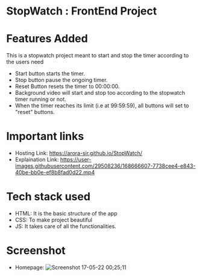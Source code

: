 # StopWatch : FrontEnd Project

# Features Added
This is a stopwatch project meant to start and stop the timer according to the users need
- Start button starts the timer.
- Stop button pause the ongoing timer.
- Reset Button resets the timer to 00:00:00.
- Background video will start and stop too according to the stopwatch timer running or not.
- When the timer reaches its limit (i.e at 99:59:59), all buttons will set to "reset" buttons.

# Important links
- Hosting Link: https://arora-sir.github.io/StopWatch/
- Explaination Link: https://user-images.githubusercontent.com/29508236/168666607-7738cee4-e843-40be-bb0e-ef8b8fad0d22.mp4

# Tech stack used
- HTML: It is the basic structure of the app
- CSS: To make project beautiful
- JS: It takes care of all the functionalities.

# Screenshot
- Homepage: ![Screenshot 17-05-22 00;25;11](https://user-images.githubusercontent.com/29508236/168662656-71e71ee9-1d63-441f-a796-c93ced0745f6.jpg)


